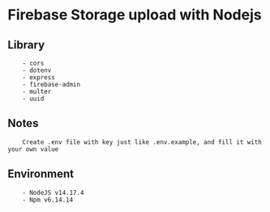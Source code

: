 # Firebase Storage upload with Nodejs

## Library

```
    - cors
    - dotenv
    - express
    - firebase-admin
    - multer
    - uuid
```

## Notes

```
    Create .env file with key just like .env.example, and fill it with your own value
```

## Environment

```
    - NodeJS v14.17.4
    - Npm v6.14.14
```
